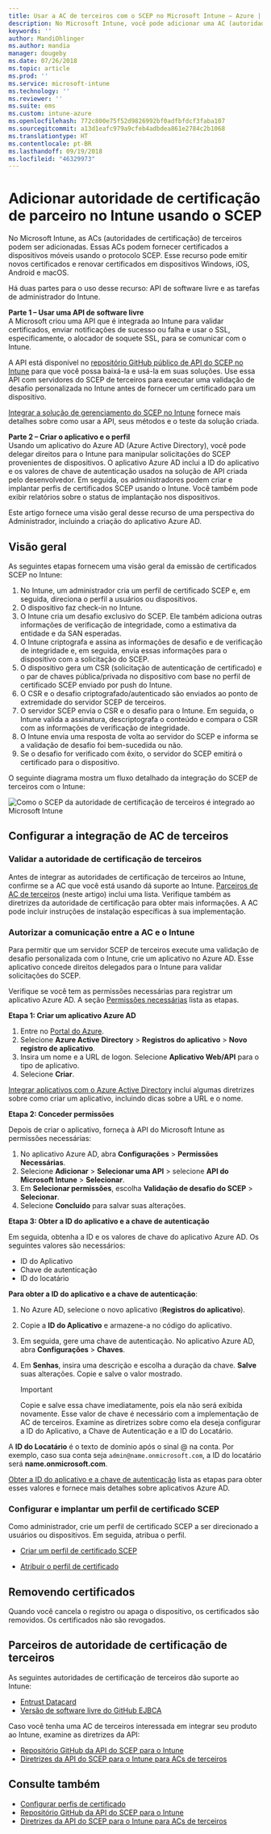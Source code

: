 ```yaml
---
title: Usar a AC de terceiros com o SCEP no Microsoft Intune – Azure | Microsoft Docs
description: No Microsoft Intune, você pode adicionar uma AC (autoridade de certificação) de terceiros ou de fornecedor para emitir certificados para dispositivos móveis usando o protocolo SCEP. Nesta visão geral, um aplicativo do Azure AD (Azure Active Directory) concede permissões ao Microsoft Intune para validar certificados. Em seguida, use a ID do aplicativo, a chave de autenticação e a ID do locatário do aplicativo do AAD na configuração do servidor do SCEP para emitir certificados.
keywords: ''
author: MandiOhlinger
ms.author: mandia
manager: dougeby
ms.date: 07/26/2018
ms.topic: article
ms.prod: ''
ms.service: microsoft-intune
ms.technology: ''
ms.reviewer: ''
ms.suite: ems
ms.custom: intune-azure
ms.openlocfilehash: 772c800e75f52d9826992bf0adfbfdcf3faba107
ms.sourcegitcommit: a13d1eafc979a9cfeb4adbdea861e2784c2b1068
ms.translationtype: HT
ms.contentlocale: pt-BR
ms.lasthandoff: 09/19/2018
ms.locfileid: "46329973"
---
```

# <a name="add-partner-certification-authority-in-intune-using-scep"></a>Adicionar autoridade de certificação de parceiro no Intune usando o SCEP

No Microsoft Intune, as ACs (autoridades de certificação) de terceiros podem ser adicionadas. Essas ACs podem fornecer certificados a dispositivos móveis usando o protocolo SCEP. Esse recurso pode emitir novos certificados e renovar certificados em dispositivos Windows, iOS, Android e macOS.

Há duas partes para o uso desse recurso: API de software livre e as tarefas de administrador do Intune.

**Parte 1 – Usar uma API de software livre**  
A Microsoft criou uma API que é integrada ao Intune para validar certificados, enviar notificações de sucesso ou falha e usar o SSL, especificamente, o alocador de soquete SSL, para se comunicar com o Intune.

A API está disponível no [repositório GitHub público de API do SCEP no Intune](http://github.com/Microsoft/Intune-Resource-Access/tree/develop/src/CsrValidation) para que você possa baixá-la e usá-la em suas soluções. Use essa API com servidores do SCEP de terceiros para executar uma validação de desafio personalizada no Intune antes de fornecer um certificado para um dispositivo.

[Integrar a solução de gerenciamento do SCEP no Intune](scep-libraries-apis.md) fornece mais detalhes sobre como usar a API, seus métodos e o teste da solução criada.

**Parte 2 – Criar o aplicativo e o perfil**  
Usando um aplicativo do Azure AD (Azure Active Directory), você pode delegar direitos para o Intune para manipular solicitações do SCEP provenientes de dispositivos. O aplicativo Azure AD inclui a ID do aplicativo e os valores de chave de autenticação usados na solução de API criada pelo desenvolvedor. Em seguida, os administradores podem criar e implantar perfis de certificados SCEP usando o Intune. Você também pode exibir relatórios sobre o status de implantação nos dispositivos.

Este artigo fornece uma visão geral desse recurso de uma perspectiva do Administrador, incluindo a criação do aplicativo Azure AD.

## <a name="overview"></a>Visão geral

As seguintes etapas fornecem uma visão geral da emissão de certificados SCEP no Intune:

1. No Intune, um administrador cria um perfil de certificado SCEP e, em seguida, direciona o perfil a usuários ou dispositivos.
2. O dispositivo faz check-in no Intune.
3. O Intune cria um desafio exclusivo do SCEP. Ele também adiciona outras informações de verificação de integridade, como a estimativa da entidade e da SAN esperadas.
4. O Intune criptografa e assina as informações de desafio e de verificação de integridade e, em seguida, envia essas informações para o dispositivo com a solicitação do SCEP.
5. O dispositivo gera um CSR (solicitação de autenticação de certificado) e o par de chaves pública/privada no dispositivo com base no perfil de certificado SCEP enviado por push do Intune.
6. O CSR e o desafio criptografado/autenticado são enviados ao ponto de extremidade do servidor SCEP de terceiros.
7. O servidor SCEP envia o CSR e o desafio para o Intune. Em seguida, o Intune valida a assinatura, descriptografa o conteúdo e compara o CSR com as informações de verificação de integridade.
8. O Intune envia uma resposta de volta ao servidor do SCEP e informa se a validação de desafio foi bem-sucedida ou não.  
9. Se o desafio for verificado com êxito, o servidor do SCEP emitirá o certificado para o dispositivo.

O seguinte diagrama mostra um fluxo detalhado da integração do SCEP de terceiros com o Intune:

![Como o SCEP da autoridade de certificação de terceiros é integrado ao Microsoft Intune](./media/scep-certificate-vendor-integration.png)

## <a name="set-up-third-party-ca-integration"></a>Configurar a integração de AC de terceiros

### <a name="validate-third-party-certification-authority"></a>Validar a autoridade de certificação de terceiros

Antes de integrar as autoridades de certificação de terceiros ao Intune, confirme se a AC que você está usando dá suporte ao Intune. [Parceiros de AC de terceiros](#third-party-certification-authority-partners) (neste artigo) inclui uma lista. Verifique também as diretrizes da autoridade de certificação para obter mais informações. A AC pode incluir instruções de instalação específicas à sua implementação.

### <a name="authorize-communication-between-ca-and-intune"></a>Autorizar a comunicação entre a AC e o Intune

Para permitir que um servidor SCEP de terceiros execute uma validação de desafio personalizada com o Intune, crie um aplicativo no Azure AD. Esse aplicativo concede direitos delegados para o Intune para validar solicitações do SCEP.

Verifique se você tem as permissões necessárias para registrar um aplicativo Azure AD. A seção [Permissões necessárias](https://docs.microsoft.com/azure/azure-resource-manager/resource-group-create-service-principal-portal#required-permissions) lista as etapas.

**Etapa 1: Criar um aplicativo Azure AD**

1. Entre no [Portal do Azure](https://portal.azure.com).
2. Selecione **Azure Active Directory** > **Registros do aplicativo** > **Novo registro de aplicativo**.
3. Insira um nome e a URL de logon. Selecione **Aplicativo Web/API** para o tipo de aplicativo.
4. Selecione **Criar**.

[Integrar aplicativos com o Azure Active Directory](https://docs.microsoft.com/azure/active-directory/develop/active-directory-integrating-applications) inclui algumas diretrizes sobre como criar um aplicativo, incluindo dicas sobre a URL e o nome.

**Etapa 2: Conceder permissões**

Depois de criar o aplicativo, forneça à API do Microsoft Intune as permissões necessárias:

1. No aplicativo Azure AD, abra **Configurações** > **Permissões Necessárias**.  
2. Selecione **Adicionar** > **Selecionar uma API** > selecione **API do Microsoft Intune** > **Selecionar**.
3. Em **Selecionar permissões**, escolha **Validação de desafio do SCEP** > **Selecionar**.
4. Selecione **Concluído** para salvar suas alterações.

**Etapa 3: Obter a ID do aplicativo e a chave de autenticação**

Em seguida, obtenha a ID e os valores de chave do aplicativo Azure AD. Os seguintes valores são necessários:

- ID do Aplicativo
- Chave de autenticação
- ID do locatário

**Para obter a ID do aplicativo e a chave de autenticação**:

1. No Azure AD, selecione o novo aplicativo (**Registros do aplicativo**).
2. Copie a **ID do Aplicativo** e armazene-a no código do aplicativo.
3. Em seguida, gere uma chave de autenticação. No aplicativo Azure AD, abra **Configurações** > **Chaves**.
4. Em **Senhas**, insira uma descrição e escolha a duração da chave. **Salve** suas alterações. Copie e salve o valor mostrado.

    > [!IMPORTANT]
    > Copie e salve essa chave imediatamente, pois ela não será exibida novamente. Esse valor de chave é necessário com a implementação de AC de terceiros. Examine as diretrizes sobre como ela deseja configurar a ID do Aplicativo, a Chave de Autenticação e a ID do Locatário.

A **ID do Locatário** é o texto de domínio após o sinal @ na conta. Por exemplo, caso sua conta seja `admin@name.onmicrosoft.com`, a ID do locatário será **name.onmicrosoft.com**.

[Obter a ID do aplicativo e a chave de autenticação](https://docs.microsoft.com/azure/azure-resource-manager/resource-group-create-service-principal-portal#get-application-id-and-authentication-key) lista as etapas para obter esses valores e fornece mais detalhes sobre aplicativos Azure AD.

### <a name="configure-and-deploy-a-scep-certificate-profile"></a>Configurar e implantar um perfil de certificado SCEP
Como administrador, crie um perfil de certificado SCEP a ser direcionado a usuários ou dispositivos. Em seguida, atribua o perfil.

- [Criar um perfil de certificado SCEP](certificates-scep-configure.md#create-a-scep-certificate-profile)

- [Atribuir o perfil de certificado](certificates-scep-configure.md#assign-the-certificate-profile)

## <a name="removing-certificates"></a>Removendo certificados

Quando você cancela o registro ou apaga o dispositivo, os certificados são removidos. Os certificados não são revogados.

## <a name="third-party-certification-authority-partners"></a>Parceiros de autoridade de certificação de terceiros
As seguintes autoridades de certificação de terceiros dão suporte ao Intune:

- [Entrust Datacard](http://www.entrustdatacard.com/resource-center/documents/documentation)
- [Versão de software livre do GitHub EJBCA](https://github.com/agerbergt/intune-ejbca-connector)

Caso você tenha uma AC de terceiros interessada em integrar seu produto ao Intune, examine as diretrizes da API:

- [Repositório GitHub da API do SCEP para o Intune](http://github.com/Microsoft/Intune-Resource-Access/tree/develop/src/CsrValidation)
- [Diretrizes da API do SCEP para o Intune para ACs de terceiros](scep-libraries-apis.md)

## <a name="see-also"></a>Consulte também

- [Configurar perfis de certificado](certificates-scep-configure.md)
- [Repositório GitHub da API do SCEP para o Intune](http://github.com/Microsoft/Intune-Resource-Access/tree/develop/src/CsrValidation)
- [Diretrizes da API do SCEP para o Intune para ACs de terceiros](scep-libraries-apis.md)
